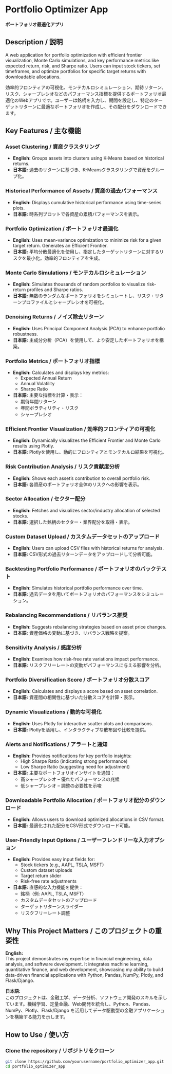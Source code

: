 # Portfolio Optimizer App  
**ポートフォリオ最適化アプリ** 

## Description / 説明  
A web application for portfolio optimization with efficient frontier visualization, Monte Carlo simulations, and key performance metrics like expected return, risk, and Sharpe ratio. Users can input stock tickers, set timeframes, and optimize portfolios for specific target returns with downloadable allocations.  

効率的フロンティアの可視化、モンテカルロシミュレーション、期待リターン、リスク、シャープレシオなどのパフォーマンス指標を提供するポートフォリオ最適化のWebアプリです。ユーザーは銘柄を入力し、期間を設定し、特定のターゲットリターンに最適なポートフォリオを作成し、その配分をダウンロードできます。

## Key Features / 主な機能  

### Asset Clustering / 資産クラスタリング  
- **English:** Groups assets into clusters using K-Means based on historical returns.  
- **日本語:** 過去のリターンに基づき、K-Meansクラスタリングで資産をグループ化。

### Historical Performance of Assets / 資産の過去パフォーマンス  
- **English:** Displays cumulative historical performance using time-series plots.  
- **日本語:** 時系列プロットで各資産の累積パフォーマンスを表示。

### Portfolio Optimization / ポートフォリオ最適化  
- **English:** Uses mean-variance optimization to minimize risk for a given target return. Generates an Efficient Frontier.  
- **日本語:** 平均分散最適化を使用し、指定したターゲットリターンに対するリスクを最小化。効率的フロンティアを生成。

### Monte Carlo Simulations / モンテカルロシミュレーション  
- **English:** Simulates thousands of random portfolios to visualize risk-return profiles and Sharpe ratios.  
- **日本語:** 無数のランダムなポートフォリオをシミュレートし、リスク・リターンプロファイルとシャープレシオを可視化。

### Denoising Returns / ノイズ除去リターン  
- **English:** Uses Principal Component Analysis (PCA) to enhance portfolio robustness.  
- **日本語:** 主成分分析（PCA）を使用して、より安定したポートフォリオを構築。

### Portfolio Metrics / ポートフォリオ指標  
- **English:** Calculates and displays key metrics:  
  - Expected Annual Return  
  - Annual Volatility  
  - Sharpe Ratio  
- **日本語:** 主要な指標を計算・表示：  
  - 期待年間リターン  
  - 年間ボラティリティ・リスク  
  - シャープレシオ

### Efficient Frontier Visualization / 効率的フロンティアの可視化  
- **English:** Dynamically visualizes the Efficient Frontier and Monte Carlo results using Plotly.  
- **日本語:** Plotlyを使用し、動的にフロンティアとモンテカルロ結果を可視化。

### Risk Contribution Analysis / リスク貢献度分析  
- **English:** Shows each asset’s contribution to overall portfolio risk.  
- **日本語:** 各資産のポートフォリオ全体のリスクへの影響を表示。

### Sector Allocation / セクター配分  
- **English:** Fetches and visualizes sector/industry allocation of selected stocks.  
- **日本語:** 選択した銘柄のセクター・業界配分を取得・表示。

### Custom Dataset Upload / カスタムデータセットのアップロード  
- **English:** Users can upload CSV files with historical returns for analysis.  
- **日本語:** CSV形式の過去リターンデータをアップロードして分析可能。

### Backtesting Portfolio Performance / ポートフォリオのバックテスト  
- **English:** Simulates historical portfolio performance over time.  
- **日本語:** 過去データを用いてポートフォリオのパフォーマンスをシミュレーション。

### Rebalancing Recommendations / リバランス推奨  
- **English:** Suggests rebalancing strategies based on asset price changes.  
- **日本語:** 資産価格の変動に基づき、リバランス戦略を提案。

### Sensitivity Analysis / 感度分析  
- **English:** Examines how risk-free rate variations impact performance.  
- **日本語:** リスクフリーレートの変動がパフォーマンスに与える影響を分析。

### Portfolio Diversification Score / ポートフォリオ分散スコア  
- **English:** Calculates and displays a score based on asset correlation.  
- **日本語:** 資産間の相関性に基づいた分散スコアを計算・表示。

### Dynamic Visualizations / 動的な可視化  
- **English:** Uses Plotly for interactive scatter plots and comparisons.  
- **日本語:** Plotlyを活用し、インタラクティブな散布図や比較を提供。

### Alerts and Notifications / アラートと通知  
- **English:** Provides notifications for key portfolio insights:  
  - High Sharpe Ratio (indicating strong performance)  
  - Low Sharpe Ratio (suggesting need for adjustment)  
- **日本語:** 主要なポートフォリオインサイトを通知：  
  - 高シャープレシオ – 優れたパフォーマンスの兆候  
  - 低シャープレシオ – 調整の必要性を示唆

### Downloadable Portfolio Allocation / ポートフォリオ配分のダウンロード  
- **English:** Allows users to download optimized allocations in CSV format.  
- **日本語:** 最適化された配分をCSV形式でダウンロード可能。

### User-Friendly Input Options / ユーザーフレンドリーな入力オプション  
- **English:** Provides easy input fields for:  
  - Stock tickers (e.g., AAPL, TSLA, MSFT)  
  - Custom dataset uploads  
  - Target return slider  
  - Risk-free rate adjustments  
- **日本語:** 直感的な入力機能を提供：  
  - 銘柄（例: AAPL, TSLA, MSFT）  
  - カスタムデータセットのアップロード  
  - ターゲットリターンスライダー  
  - リスクフリーレート調整

## Why This Project Matters / このプロジェクトの重要性  
**English:**  
This project demonstrates my expertise in financial engineering, data analysis, and software development. It integrates machine learning, quantitative finance, and web development, showcasing my ability to build data-driven financial applications with Python, Pandas, NumPy, Plotly, and Flask/Django.

**日本語:**  
このプロジェクトは、金融工学、データ分析、ソフトウェア開発のスキルを示しています。機械学習、定量金融、Web開発を統合し、Python、Pandas、NumPy、Plotly、Flask/Django を活用してデータ駆動型の金融アプリケーションを構築する能力を示します。

## How to Use / 使い方  

### Clone the repository / リポジトリをクローン  
```bash
git clone https://github.com/yourusername/portfolio_optimizer_app.git
cd portfolio_optimizer_app
